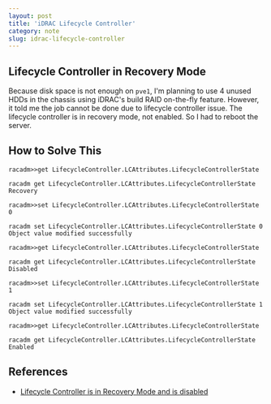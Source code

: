 ```yaml
---
layout: post
title: 'iDRAC Lifecycle Controller'
category: note
slug: idrac-lifecycle-controller
---
```

## Lifecycle Controller in Recovery Mode

Because disk space is not enough on `pve1`, I'm planning to use 4 unused HDDs in
the chassis using iDRAC's build RAID on-the-fly feature. However, it told me the
job cannot be done due to lifecycle controller issue. The lifecycle controller
is in recovery mode, not enabled. So I had to reboot the server.

## How to Solve This

```text
racadm>>get LifecycleController.LCAttributes.LifecycleControllerState

racadm get LifecycleController.LCAttributes.LifecycleControllerState
Recovery

racadm>>set LifecycleController.LCAttributes.LifecycleControllerState 0

racadm set LifecycleController.LCAttributes.LifecycleControllerState 0
Object value modified successfully

racadm>>get LifecycleController.LCAttributes.LifecycleControllerState

racadm get LifecycleController.LCAttributes.LifecycleControllerState
Disabled

racadm>>set LifecycleController.LCAttributes.LifecycleControllerState 1

racadm set LifecycleController.LCAttributes.LifecycleControllerState 1
Object value modified successfully

racadm>>get LifecycleController.LCAttributes.LifecycleControllerState

racadm get LifecycleController.LCAttributes.LifecycleControllerState
Enabled
```

## References

-  [Lifecycle Controller is in Recovery Mode and is disabled](https://www.dell.com/community/PowerEdge-Hardware-General/Lifecycle-Controller-is-in-Recovery-Mode-and-is-disabled/td-p/7342571)
